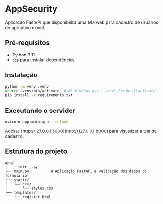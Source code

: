 # AppSecurity

Aplicação FastAPI que disponibiliza uma tela web para cadastro de usuários do aplicativo móvel.

## Pré-requisitos

- Python 3.11+
- `pip` para instalar dependências

## Instalação

```bash
python -m venv .venv
source .venv/bin/activate  # No Windows use `.venv\\Scripts\\activate`
pip install -r requirements.txt
```

## Executando o servidor

```bash
uvicorn app.main:app --reload
```

Acesse [http://127.0.0.1:8000](http://127.0.0.1:8000) para visualizar a tela de cadastro.

## Estrutura do projeto

```
app/
├── __init__.py
├── main.py          # Aplicação FastAPI e validação dos dados do formulário
├── static/
│   └── css/
│       └── styles.css
└── templates/
    └── register.html
```
